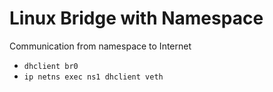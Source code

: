 # Linux Bridge with Namespace
Communication from namespace to Internet

- `dhclient br0`
- `ip netns exec ns1 dhclient veth`